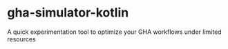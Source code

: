 # gha-simulator-kotlin
A quick experimentation tool to optimize your GHA workflows under limited resources
